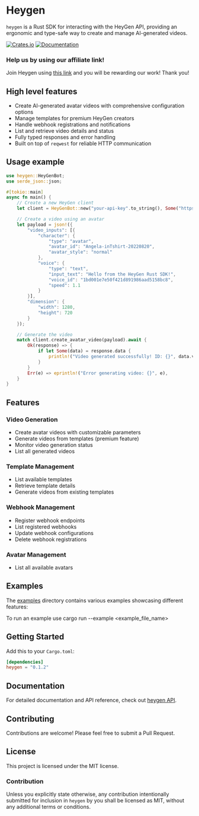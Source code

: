 # Heygen

`heygen` is a Rust SDK for interacting with the HeyGen API, providing an ergonomic and type-safe way to create and manage AI-generated videos.

[![Crates.io](https://img.shields.io/crates/v/heygen)](https://crates.io/crates/heygen)
[![Documentation](https://docs.rs/heygen/badge.svg)](https://docs.rs/heygen)

### Help us by using our affiliate link!

Join Heygen using [this link](https://heygen.com/?sid=rewardful&via=onlycoiners) and you will be rewarding our work! Thank you!

## High level features

- Create AI-generated avatar videos with comprehensive configuration options
- Manage templates for premium HeyGen creators
- Handle webhook registrations and notifications
- List and retrieve video details and status
- Fully typed responses and error handling
- Built on top of `reqwest` for reliable HTTP communication

## Usage example

```rust
use heygen::HeyGenBot;
use serde_json::json;

#[tokio::main]
async fn main() {
    // Create a new HeyGen client
    let client = HeyGenBot::new("your-api-key".to_string(), Some("https://api.heygen.com/v2/")).unwrap();

    // Create a video using an avatar
    let payload = json!({
        "video_inputs": [{
            "character": {
                "type": "avatar",
                "avatar_id": "Angela-inTshirt-20220820",
                "avatar_style": "normal"
            },
            "voice": {
                "type": "text",
                "input_text": "Hello from the HeyGen Rust SDK!",
                "voice_id": "1bd001e7e50f421d891986aad5158bc8",
                "speed": 1.1
            }
        }],
        "dimension": {
            "width": 1280,
            "height": 720
        }
    });

    // Generate the video
    match client.create_avatar_video(payload).await {
        Ok(response) => {
            if let Some(data) = response.data {
                println!("Video generated successfully! ID: {}", data.video_id);
            }
        }
        Err(e) => eprintln!("Error generating video: {}", e),
    }
}
```

## Features

### Video Generation

- Create avatar videos with customizable parameters
- Generate videos from templates (premium feature)
- Monitor video generation status
- List all generated videos

### Template Management

- List available templates
- Retrieve template details
- Generate videos from existing templates

### Webhook Management

- Register webhook endpoints
- List registered webhooks
- Update webhook configurations
- Delete webhook registrations

### Avatar Management

- List all available avatars

## Examples

The [examples](examples/) directory contains various examples showcasing different features:

To run an example use cargo run --example <example_file_name>

## Getting Started

Add this to your `Cargo.toml`:

```toml
[dependencies]
heygen = "0.1.2"
```

## Documentation

For detailed documentation and API reference, check out [heygen API](https://docs.heygen.com/reference/authentication).

## Contributing

Contributions are welcome! Please feel free to submit a Pull Request.

## License

This project is licensed under the MIT license.

### Contribution

Unless you explicitly state otherwise, any contribution intentionally submitted
for inclusion in `heygen` by you shall be licensed as MIT, without any additional
terms or conditions.
